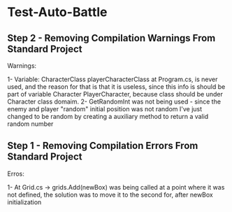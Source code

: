 # Test-Auto-Battle

## Step 2 - Removing Compilation Warnings From Standard Project

Warnings:

1- Variable: CharacterClass playerCharacterClass at Program.cs, is never used, and the reason for that is that it is useless, since this info is should be part of variable Character PlayerCharacter, 
because class should be under Character class domaim.
2- GetRandomInt was not being used - since the enemy and player "random" initial position was not random I've just changed to be random by creating a auxiliary method to return a valid random number

## Step 1 - Removing Compilation Errors From Standard Project

Erros:

1- At Grid.cs -> grids.Add(newBox) was being called at a point where it was not defined, the solution was to move it to the second for, after newBox initialization